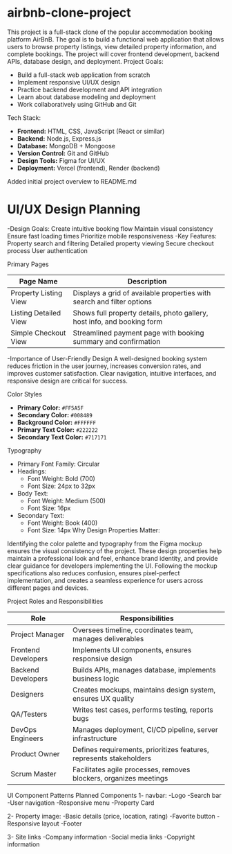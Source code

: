 # airbnb-clone-project
This project is a full-stack clone of the popular accommodation booking platform AirBnB. The goal is to build a functional web application that allows users to browse property listings, view detailed property information, and complete bookings. The project will cover frontend development, backend APIs, database design, and deployment.
Project Goals:

- Build a full-stack web application from scratch
- Implement responsive UI/UX design
- Practice backend development and API integration
- Learn about database modeling and deployment
- Work collaboratively using GitHub and Git

Tech Stack:

- **Frontend:** HTML, CSS, JavaScript (React or similar)
- **Backend:** Node.js, Express.js
- **Database:** MongoDB + Mongoose
- **Version Control:** Git and GitHub
- **Design Tools:** Figma for UI/UX
- **Deployment:** Vercel (frontend), Render (backend)
  
Added initial project overview to README.md

# UI/UX Design Planning

-Design Goals:
Create intuitive booking flow
Maintain visual consistency
Ensure fast loading times
Prioritize mobile responsiveness
-Key Features:
Property search and filtering
Detailed property viewing
Secure checkout process
User authentication

Primary Pages

| Page Name              | Description                                                                 |
|------------------------|-----------------------------------------------------------------------------|
| Property Listing View  | Displays a grid of available properties with search and filter options      |
| Listing Detailed View  | Shows full property details, photo gallery, host info, and booking form     |
| Simple Checkout View   | Streamlined payment page with booking summary and confirmation              |


-Importance of User-Friendly Design
A well-designed booking system reduces friction in the user journey, increases conversion rates, and improves customer satisfaction. Clear navigation, intuitive interfaces, and responsive design are critical for success.

Color Styles

- **Primary Color:** `#FF5A5F`
- **Secondary Color:** `#008489`
- **Background Color:** `#FFFFFF`
- **Primary Text Color:** `#222222`
- **Secondary Text Color:** `#717171`

Typography

- Primary Font Family: Circular
- Headings:
  - Font Weight: Bold (700)
  - Font Size: 24px to 32px
- Body Text:
  - Font Weight: Medium (500)
  - Font Size: 16px
- Secondary Text:
  - Font Weight: Book (400)
  - Font Size: 14px
Why Design Properties Matter:

Identifying the color palette and typography from the Figma mockup ensures the visual consistency of the project. These design properties help maintain a professional look and feel, enhance brand identity, and provide clear guidance for developers implementing the UI. Following the mockup specifications also reduces confusion, ensures pixel-perfect implementation, and creates a seamless experience for users across different pages and devices.

Project Roles and Responsibilities

| Role               | Responsibilities                                                       |
|--------------------|------------------------------------------------------------------------|
| Project Manager     | Oversees timeline, coordinates team, manages deliverables              |
| Frontend Developers | Implements UI components, ensures responsive design                   |
| Backend Developers  | Builds APIs, manages database, implements business logic              |
| Designers           | Creates mockups, maintains design system, ensures UX quality          |
| QA/Testers          | Writes test cases, performs testing, reports bugs                     |
| DevOps Engineers    | Manages deployment, CI/CD pipeline, server infrastructure             |
| Product Owner       | Defines requirements, prioritizes features, represents stakeholders   |
| Scrum Master        | Facilitates agile processes, removes blockers, organizes meetings     |


UI Component Patterns
Planned Components
1- navbar:
-Logo
-Search bar
-User navigation
-Responsive menu
-Property Card

2- Property image:
-Basic details (price, location, rating)
-Favorite button
-Responsive layout
-Footer

3- Site links
-Company information
-Social media links
-Copyright information

